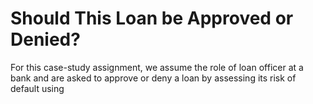 # Should This Loan be Approved or Denied?
For this case-study assignment, we assume the role of loan officer at a bank and are asked to approve or deny a loan by assessing its risk of default using 
